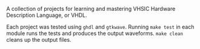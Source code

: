 A collection of projects for learning and mastering VHSIC Hardware Description Language, or VHDL.

Each project was tested using `ghdl` and `gtkwave`. Running `make test` in each module runs the tests and produces the output waveforms. `make clean` cleans up the output files.
